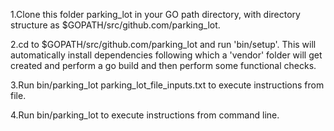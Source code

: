 1.Clone this folder parking_lot in your GO path directory, with directory structure as $GOPATH/src/github.com/parking_lot.

2.cd to $GOPATH/src/github.com/parking_lot and run 'bin/setup'.
   This will automatically install dependencies following which a 'vendor' folder will get created and perform a go build and then perform some functional checks.

3.Run bin/parking_lot parking_lot_file_inputs.txt to execute instructions from file.

4.Run bin/parking_lot to execute instructions from command line.
